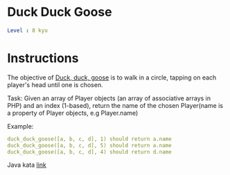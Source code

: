 # Duck Duck Goose

```yaml
Level : 8 kyu
```

# Instructions
The objective of [Duck, duck, goose](https://en.wikipedia.org/wiki/Duck,_duck,_goose) is to walk in a circle, tapping on each player's head until one is chosen.

Task: Given an array of Player objects (an array of associative arrays in PHP) and an index (1-based), return the name of the chosen Player(name is a property of Player objects, e.g Player.name)

Example:

```yaml
duck_duck_goose([a, b, c, d], 1) should return a.name
duck_duck_goose([a, b, c, d], 5) should return a.name
duck_duck_goose([a, b, c, d], 4) should return d.name
```

Java kata [link](https://www.codewars.com/kata/582e0e592029ea10530009ce/train/java)